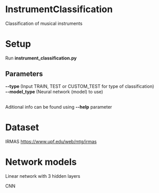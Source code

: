 # InstrumentClassification

Classification of musical instruments

# Setup
Run <b> instrument_classification.py </b>

## Parameters
<b> --type       </b>   (Input TRAIN, TEST or CUSTOM_TEST for type of classification) <br />
<b> --model_type </b>   (Neural network (model) to use) <br />
<br />

Aditional info can be found using <b>--help</b> parameter

# Dataset
IRMAS https://www.upf.edu/web/mtg/irmas

# Network models
Linear network with 3 hidden layers <br />

CNN <br />
